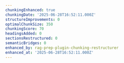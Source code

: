 ```yaml
---
chunkingEnhanced: true
chunkingDate: '2025-06-28T16:52:11.000Z'
structureImprovements: 0
optimalChunkSize: 350
chunkingScore: 70
headingsAdded: 0
sectionsRestructured: 0
semanticBridges: 0
enhanced_by: rag-prep-plugin-chunking-restructurer
enhanced_at: '2025-06-28T16:52:11.000Z'
---
```


